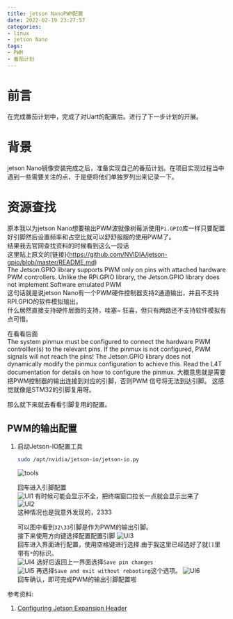 ```yaml
---
title: jetson NanoPWM配置
date: 2022-02-19 23:27:57
categories:
- linux
- jetson Nano
tags:
- PWM
- 番茄计划
---
```


# 前言
在完成番茄计划中，完成了对Uart的配置后。进行了下一步计划的开展。

# 背景
jetson Nano镜像安装完成之后，准备实现自己的番茄计划。在项目实现过程当中遇到一些需要关注的点，于是便将他们单独罗列出来记录一下。

# 资源查找
原本我以为jetson Nano想要输出PWM波就像树莓派使用`Pi.GPIO`库一样只要配置好引脚然后设置频率和占空比就可以舒舒服服的使用PWM了。  
结果我去官网查找资料的时候看到这么一段话  
这里贴上原文的[链接}(https://github.com/NVIDIA/jetson-gpio/blob/master/README.md)  
The Jetson.GPIO library supports PWM only on pins with attached hardware PWM controllers. Unlike the RPi.GPIO library, the Jetson.GPIO library does not implement Software emulated PWM  
这句话就是说jetson Nano有一个PWM硬件控制器支持2通道输出，并且不支持RPI.GPIO的软件模拟输出。  
什么居然直接支持硬件层面的支持，哇塞~ 狂喜，但只有两路还不支持软件模拟有点可惜。

在看看后面  
The system pinmux must be configured to connect the hardware PWM controlller(s) to the relevant pins. If the pinmux is not configured, PWM signals will not reach the pins! The Jetson.GPIO library does not dynamically modify the pinmux configuration to achieve this. Read the L4T documentation for details on how to configure the pinmux.
大概意思就是需要把PWM控制器的输出连接到对应的引脚，否则PWM 信号将无法到达引脚。 这感觉就像是STM32的引脚复用呀。

那么就下来就去看看引脚复用的配置。

## PWM的输出配置
1. 启动Jetson-IO配置工具
   ```sh
   sudo /opt/nvidia/jetson-io/jetson-io.py
   ```  
   ![tools](https://gitee.com/feizudefanfan/feizhufanfan_image/raw/master/blog/20220221001829.png)

   回车进入引脚配置  
   ![UI1](https://gitee.com/feizudefanfan/feizhufanfan_image/raw/master/blog/20220221002034.png)
   有时候可能会显示不全，把终端窗口拉长一点就会显示出来了  
   ![UI2](https://gitee.com/feizudefanfan/feizhufanfan_image/raw/master/blog/20220221002141.png)  
   这种情况也是我意外发现的，2333

   可以图中看到`32\33`引脚是作为PWM的输出引脚。  
   接下来使用方向键选择配置配置引脚
   ![UI3](https://gitee.com/feizudefanfan/feizhufanfan_image/raw/master/blog/20220221002523.png)  
   回车进入界面进行配置，使用空格键进行选择.由于我这里已经选好了就`[]`里带有`*`的标识。  
   ![UI4](https://gitee.com/feizudefanfan/feizhufanfan_image/raw/master/blog/20220221002619.png)
   选好后返回上一界面选择`Save pin changes`  
   ![UI5](https://gitee.com/feizudefanfan/feizhufanfan_image/raw/master/blog/20220221003202.png) 
   再选择`Save and exit without rebooting`这个选项。
   ![UI6](https://gitee.com/feizudefanfan/feizhufanfan_image/raw/master/blog/20220221003336.png)  
   回车确认，即可完成PWM的输出引脚配置啦












参考资料:
1. [Configuring Jetson Expansion Header](https://docs.nvidia.com/jetson/l4t/index.html#page/Tegra%20Linux%20Driver%20Package%20Development%20Guide/hw_setup_jetson_io.html)